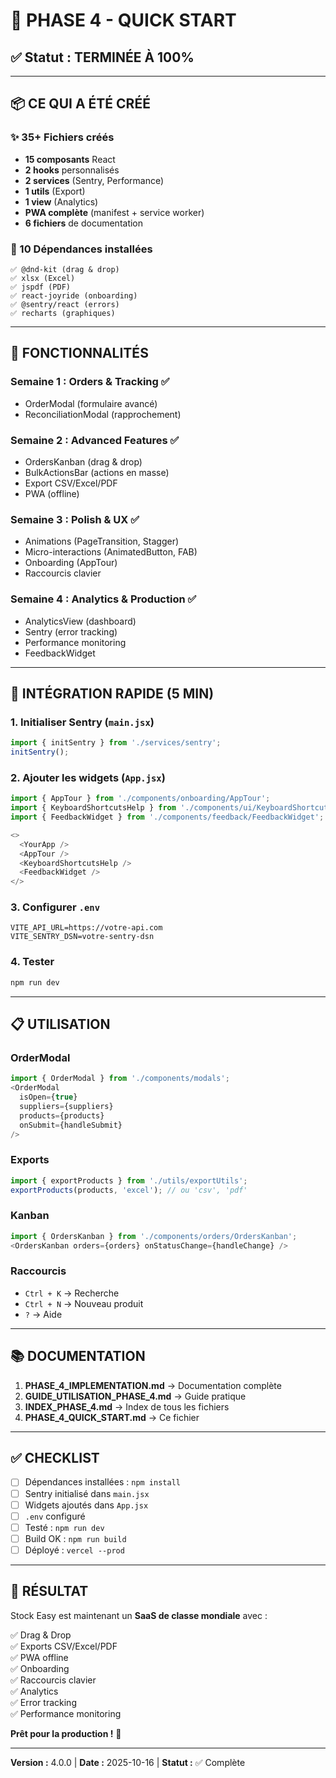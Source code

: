 # 🚀 PHASE 4 - QUICK START

## ✅ Statut : TERMINÉE À 100%

---

## 📦 CE QUI A ÉTÉ CRÉÉ

### ✨ 35+ Fichiers créés
- **15 composants** React
- **2 hooks** personnalisés  
- **2 services** (Sentry, Performance)
- **1 utils** (Export)
- **1 view** (Analytics)
- **PWA complète** (manifest + service worker)
- **6 fichiers** de documentation

### 🔧 10 Dépendances installées
```
✅ @dnd-kit (drag & drop)
✅ xlsx (Excel)
✅ jspdf (PDF)
✅ react-joyride (onboarding)
✅ @sentry/react (errors)
✅ recharts (graphiques)
```

---

## 🎯 FONCTIONNALITÉS

### Semaine 1 : Orders & Tracking ✅
- OrderModal (formulaire avancé)
- ReconciliationModal (rapprochement)

### Semaine 2 : Advanced Features ✅
- OrdersKanban (drag & drop)
- BulkActionsBar (actions en masse)
- Export CSV/Excel/PDF
- PWA (offline)

### Semaine 3 : Polish & UX ✅
- Animations (PageTransition, Stagger)
- Micro-interactions (AnimatedButton, FAB)
- Onboarding (AppTour)
- Raccourcis clavier

### Semaine 4 : Analytics & Production ✅
- AnalyticsView (dashboard)
- Sentry (error tracking)
- Performance monitoring
- FeedbackWidget

---

## 🚀 INTÉGRATION RAPIDE (5 MIN)

### 1. Initialiser Sentry (`main.jsx`)
```javascript
import { initSentry } from './services/sentry';
initSentry();
```

### 2. Ajouter les widgets (`App.jsx`)
```javascript
import { AppTour } from './components/onboarding/AppTour';
import { KeyboardShortcutsHelp } from './components/ui/KeyboardShortcutsHelp';
import { FeedbackWidget } from './components/feedback/FeedbackWidget';

<>
  <YourApp />
  <AppTour />
  <KeyboardShortcutsHelp />
  <FeedbackWidget />
</>
```

### 3. Configurer `.env`
```env
VITE_API_URL=https://votre-api.com
VITE_SENTRY_DSN=votre-sentry-dsn
```

### 4. Tester
```bash
npm run dev
```

---

## 📋 UTILISATION

### OrderModal
```javascript
import { OrderModal } from './components/modals';
<OrderModal
  isOpen={true}
  suppliers={suppliers}
  products={products}
  onSubmit={handleSubmit}
/>
```

### Exports
```javascript
import { exportProducts } from './utils/exportUtils';
exportProducts(products, 'excel'); // ou 'csv', 'pdf'
```

### Kanban
```javascript
import { OrdersKanban } from './components/orders/OrdersKanban';
<OrdersKanban orders={orders} onStatusChange={handleChange} />
```

### Raccourcis
- `Ctrl + K` → Recherche
- `Ctrl + N` → Nouveau produit
- `?` → Aide

---

## 📚 DOCUMENTATION

1. **PHASE_4_IMPLEMENTATION.md** → Documentation complète
2. **GUIDE_UTILISATION_PHASE_4.md** → Guide pratique
3. **INDEX_PHASE_4.md** → Index de tous les fichiers
4. **PHASE_4_QUICK_START.md** → Ce fichier

---

## ✅ CHECKLIST

- [ ] Dépendances installées : `npm install`
- [ ] Sentry initialisé dans `main.jsx`
- [ ] Widgets ajoutés dans `App.jsx`
- [ ] `.env` configuré
- [ ] Testé : `npm run dev`
- [ ] Build OK : `npm run build`
- [ ] Déployé : `vercel --prod`

---

## 🎉 RÉSULTAT

Stock Easy est maintenant un **SaaS de classe mondiale** avec :

✅ Drag & Drop  
✅ Exports CSV/Excel/PDF  
✅ PWA offline  
✅ Onboarding  
✅ Raccourcis clavier  
✅ Analytics  
✅ Error tracking  
✅ Performance monitoring  

**Prêt pour la production !** 🚀

---

**Version :** 4.0.0 | **Date :** 2025-10-16 | **Statut :** ✅ Complète
